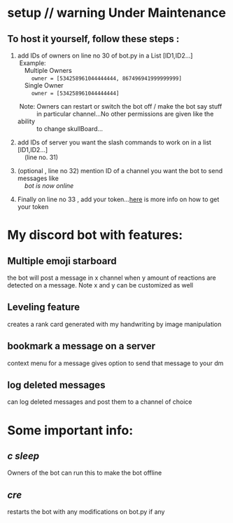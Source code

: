 # setup // warning Under Maintenance
## To host it yourself, follow these steps :
1. add IDs of owners on line no 30 of bot.py in a List [ID1,ID2...]  
    &nbsp;Example:  
        &nbsp;&nbsp;&nbsp;&nbsp;Multiple Owners  
   &nbsp;&nbsp;&nbsp;&nbsp;&nbsp;&nbsp;&nbsp;&nbsp;`owner = [534258961044444444, 867496941999999999]`  
        &nbsp;&nbsp;&nbsp;&nbsp;Single Owner  
   &nbsp;&nbsp;&nbsp;&nbsp;&nbsp;&nbsp;&nbsp;&nbsp;`owner = [534258961044444444]`
     
    &nbsp;Note: Owners can restart or switch the bot off / make the bot say stuff  
&nbsp;&nbsp;&nbsp;&nbsp;&nbsp;&nbsp;&nbsp;&nbsp;&nbsp;&nbsp;&nbsp;in particular channel...No other permissions are given like the ability  
&nbsp;&nbsp;&nbsp;&nbsp;&nbsp;&nbsp;&nbsp;&nbsp;&nbsp;&nbsp;&nbsp;to change skullBoard...  
  
3. add IDs of server you want the slash commands to work on in a list  [ID1,ID2...]  
    &nbsp;&nbsp;&nbsp;&nbsp;(line no. 31)  
  
4. (optional , line no 32) mention ID of a channel you want the bot to send messages like  
   &nbsp;&nbsp;&nbsp;&nbsp;*bot is now online*
5. Finally on line no 33 , add your token...[here](https://discordpy.readthedocs.io/en/stable/discord.html) is more info on how to get your token 


# My discord bot with features:
## Multiple emoji starboard
the bot will post a message in x channel when y amount of reactions are detected
on a message. Note x and y can be customized as well

## Leveling feature
creates a rank card generated with my handwriting by image manipulation

## bookmark a message on a server
context menu for a message gives option to send that message to your dm

## log deleted messages
can log deleted messages and post them to a channel of choice

# Some important info:
## *c sleep*
Owners of the bot can run this to make the bot offline

## *cre*
restarts the bot with any modifications on bot.py if any
